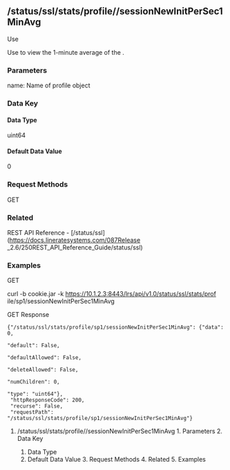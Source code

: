 ## /status/ssl/stats/profile/<name>/sessionNewInitPerSec1MinAvg

Use

Use to view the 1-minute average of the .

### Parameters

name: Name of profile object

### Data Key

#### Data Type

uint64

#### Default Data Value

0

### Request Methods

GET

### Related

REST API Reference - [/status/ssl](https://docs.lineratesystems.com/087Release
_2.6/250REST_API_Reference_Guide/status/ssl)

### Examples

GET

curl -b cookie.jar -k https://10.1.2.3:8443/lrs/api/v1.0/status/ssl/stats/prof
ile/sp1/sessionNewInitPerSec1MinAvg

GET Response

    
    {"/status/ssl/stats/profile/sp1/sessionNewInitPerSec1MinAvg": {"data": 0,
                                                                      "default": False,
                                                                      "defaultAllowed": False,
                                                                      "deleteAllowed": False,
                                                                      "numChildren": 0,
                                                                      "type": "uint64"},
     "httpResponseCode": 200,
     "recurse": False,
     "requestPath": "/status/ssl/stats/profile/sp1/sessionNewInitPerSec1MinAvg"}
    

  1. /status/ssl/stats/profile/<name>/sessionNewInitPerSec1MinAvg
    1. Parameters
    2. Data Key
      1. Data Type
      2. Default Data Value
    3. Request Methods
    4. Related
    5. Examples

